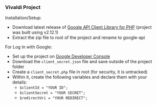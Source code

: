 ### Vivaldi Project

Installation/Setup:

- Download latest release of [Google API Client Library for PHP] (project was built using v2.12.1)
- Extract the zip file to root of the project and rename to google-api

For Log In with Google: 
- Set up the project on [Google Developer Console]
- Download the `client_secret.json` file and save outside of the project folder
- Create a `client_secret.php` file in root (for security, it is untracked)
- Within it, create the following variables and declare them with your details:
  - `$clientId = "YOUR ID";` 
  - `$clientSecret = "YOUR SECRET";` 
  - `$redirectUri = "YOUR REDIRECT";`

[Google API Client Library for PHP]: https://github.com/googleapis/google-api-php-client
[Google Developer Console]: https://console.cloud.google.com/apis/dashboard
